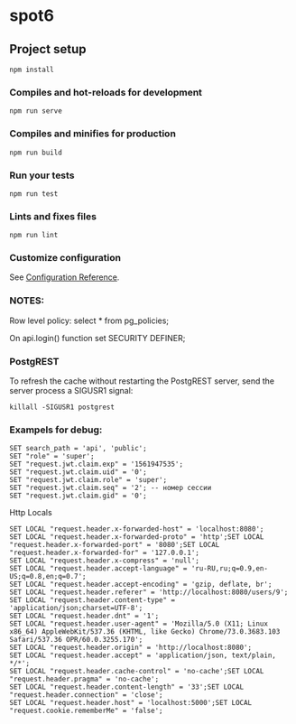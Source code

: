 # spot6

## Project setup
```
npm install
```

### Compiles and hot-reloads for development
```
npm run serve
```

### Compiles and minifies for production
```
npm run build
```

### Run your tests
```
npm run test
```

### Lints and fixes files
```
npm run lint
```

### Customize configuration
See [Configuration Reference](https://cli.vuejs.org/config/).


### NOTES:
Row level policy: select * from pg_policies;

On api.login() function set SECURITY DEFINER;

### PostgREST
To refresh the cache without restarting the PostgREST server, send the server process a SIGUSR1 signal:
```
killall -SIGUSR1 postgrest
```

### Exampels for debug:
```
SET search_path = 'api', 'public';
SET "role" = 'super';
SET "request.jwt.claim.exp" = '1561947535';
SET "request.jwt.claim.uid" = '0';
SET "request.jwt.claim.role" = 'super';
SET "request.jwt.claim.seq" = '2'; -- номер сессии
SET "request.jwt.claim.gid" = '0';

```

Http Locals

```
SET LOCAL "request.header.x-forwarded-host" = 'localhost:8080';
SET LOCAL "request.header.x-forwarded-proto" = 'http';SET LOCAL "request.header.x-forwarded-port" = '8080';SET LOCAL "request.header.x-forwarded-for" = '127.0.0.1';
SET LOCAL "request.header.x-compress" = 'null';
SET LOCAL "request.header.accept-language" = 'ru-RU,ru;q=0.9,en-US;q=0.8,en;q=0.7';
SET LOCAL "request.header.accept-encoding" = 'gzip, deflate, br';
SET LOCAL "request.header.referer" = 'http://localhost:8080/users/9';
SET LOCAL "request.header.content-type" = 'application/json;charset=UTF-8';
SET LOCAL "request.header.dnt" = '1';
SET LOCAL "request.header.user-agent" = 'Mozilla/5.0 (X11; Linux x86_64) AppleWebKit/537.36 (KHTML, like Gecko) Chrome/73.0.3683.103 Safari/537.36 OPR/60.0.3255.170';
SET LOCAL "request.header.origin" = 'http://localhost:8080';
SET LOCAL "request.header.accept" = 'application/json, text/plain, */*';
SET LOCAL "request.header.cache-control" = 'no-cache';SET LOCAL "request.header.pragma" = 'no-cache';
SET LOCAL "request.header.content-length" = '33';SET LOCAL "request.header.connection" = 'close';
SET LOCAL "request.header.host" = 'localhost:5000';SET LOCAL "request.cookie.rememberMe" = 'false';

```

